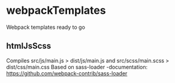 # webpackTemplates
Webpack templates ready to go

## htmlJsScss
Compiles src/js/main.js > dist/js/main.js and src/scss/main.scss > dist/css/main.css
Based on sass-loader -documentation: https://github.com/webpack-contrib/sass-loader
